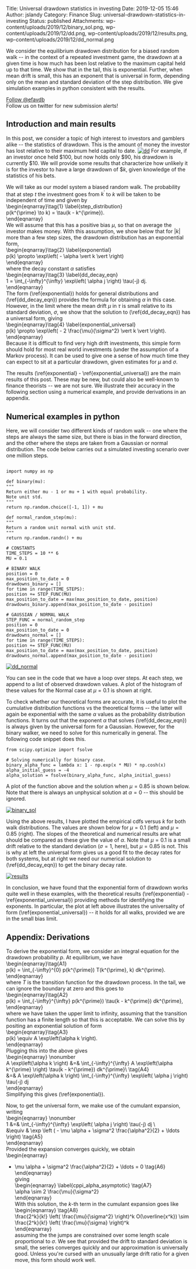 Title: Universal drawdown statistics in investing
Date: 2019-12-05 15:46
Author: jslandy
Category: Finance
Slug: universal-drawdown-statistics-in-investing
Status: published
Attachments: wp-content/uploads/2019/12/binary_sol.png, wp-content/uploads/2019/12/dd.png, wp-content/uploads/2019/12/results.png, wp-content/uploads/2019/12/dd_normal.png

We consider the equilibrium drawdown distribution for a biased random walk -- in the context of a repeated investment game, the drawdown at a given time is how much has been lost relative to the maximum capital held up to that time. We show that in the tail, this is exponential. Further, when mean drift is small, this has an exponent that is universal in form, depending only on the mean and standard deviation of the step distribution. We give simulation examples in python consistent with the results.

  
[Follow @efavdb](http://twitter.com/efavdb)  
Follow us on twitter for new submission alerts!

Introduction and main results
-----------------------------

In this post, we consider a topic of high interest to investors and gamblers alike -- the statistics of drawdown. This is the amount of money the investor has lost relative to their maximum held capital to date. [![dd]({static}/wp-content/uploads/2019/12/dd.png)]({static}/wp-content/uploads/2019/12/dd.png) For example, if an investor once held $100, but now holds only $90, his drawdown is currently $10. We will provide some results that characterize how unlikely it is for the investor to have a large drawdown of $$k$, given knowledge of the statistics of his bets.

We will take as our model system a biased random walk. The probability that at step $t$ the investment goes from $k^{\prime}$ to $k$ will be taken to be independent of time and given by  
\begin{eqnarray}\tag{1} \label{step_distribution}  
p(k^{\prime} \to k) = \tau(k - k^{\prime}).  
\end{eqnarray}  
We will assume that this has a positive bias $\mu$, so that on average the investor makes money. With this assumption, we show below that for $\vert k \vert$ more than a few step sizes, the drawdown distribution has an exponential form,  
\begin{eqnarray}\tag{2} \label{exponential}  
p(k) \propto \exp\left( - \alpha \vert k \vert \right)  
\end{eqnarray}  
where the decay constant $\alpha$ satisfies  
\begin{eqnarray}\tag{3} \label{dd_decay_eqn}  
1 = \int_{-\infty}^{\infty} \exp\left( \alpha j \right) \tau(-j) dj.  
\end{eqnarray}  
The form (\ref{exponential}) holds for general distributions and (\ref{dd_decay_eqn}) provides the formula for obtaining $\alpha$ in this case. However, in the limit where the mean drift $\mu$ in $\tau$ is small relative to its standard deviation, $\sigma$, we show that the solution to (\ref{dd_decay_eqn}) has a universal form, giving  
\begin{eqnarray}\tag{4} \label{exponential_universal}  
p(k) \propto \exp\left( - 2 \frac{\mu}{\sigma^2} \vert k \vert \right).  
\end{eqnarray}  
Because it is difficult to find very high drift investments, this simple form should hold for most real world investments (under the assumption of a Markov process). It can be used to give one a sense of how much time they can expect to sit at a particular drawdown, given estimates for $\mu$ and $\sigma$.

The results (\ref{exponential} - \ref{exponential_universal}) are the main results of this post. These may be new, but could also be well-known to finance theorists -- we are not sure. We illustrate their accuracy in the following section using a numerical example, and provide derivations in an appendix.

Numerical examples in python
----------------------------

Here, we will consider two different kinds of random walk -- one where the steps are always the same size, but there is bias in the forward direction, and the other where the steps are taken from a Gaussian or normal distribution. The code below carries out a simulated investing scenario over one million steps.

```

import numpy as np

def binary(mu):  
"""  
Return either mu - 1 or mu + 1 with equal probability.  
Note unit std.  
"""  
return np.random.choice([-1, 1]) + mu

def normal_random_step(mu):  
"""  
Return a random unit normal with unit std.  
"""  
return np.random.randn() + mu

# CONSTANTS  
TIME_STEPS = 10 ** 6  
MU = 0.1

# BINARY WALK  
position = 0  
max_position_to_date = 0  
drawdowns_binary = []  
for time in range(TIME_STEPS):  
position += STEP_FUNC(MU)  
max_position_to_date = max(max_position_to_date, position)  
drawdowns_binary.append(max_position_to_date - position)

# GAUSSIAN / NORMAL WALK  
STEP_FUNC = normal_random_step  
position = 0  
max_position_to_date = 0  
drawdowns_normal = []  
for time in range(TIME_STEPS):  
position += STEP_FUNC(MU)  
max_position_to_date = max(max_position_to_date, position)  
drawdowns_normal.append(max_position_to_date - position)

```  
[![dd_normal]({static}/wp-content/uploads/2019/12/dd_normal.png)]({static}/wp-content/uploads/2019/12/dd_normal.png)

You can see in the code that we have a loop over steps. At each step, we append to a list of observed drawdown values. A plot of the histogram of these values for the Normal case at $\mu = 0.1$ is shown at right.

To check whether our theoretical forms are accurate, it is useful to plot the cumulative distribution functions vs the theoretical forms -- the latter will again be exponential with the same $\alpha$ values as the probability distribution functions. It turns out that the exponent $\alpha$ that solves (\ref{dd_decay_eqn}) is always given by the universal form for a Gaussian. However, for the binary walker, we need to solve for this numerically in general. The following code snippet does this.

```  
from scipy.optimize import fsolve

# Solving numerically for binary case.  
binary_alpha_func = lambda x: 1 - np.exp(x * MU) * np.cosh(x)  
alpha_initial_guess = -4  
alpha_solution = fsolve(binary_alpha_func, alpha_initial_guess)  
```  
A plot of the function above and the solution when $\mu = 0.85$ is shown below. Note that there is always an unphysical solution at $\alpha =0$ -- this should be ignored.

[![binary_sol]({static}/wp-content/uploads/2019/12/binary_sol.png)]({static}/wp-content/uploads/2019/12/binary_sol.png)

Using the above results, I have plotted the empirical cdfs versus $k$ for both walk distributions. The values are shown below for $\mu = 0.1$ (left) and $\mu = 0.85$ (right). The slopes of the theoretical and numerical results are what should be compared as these give the value of $\alpha$. Note that $\mu = 0.1$ is a small drift relative to the standard deviation ($\sigma = 1$, here), but $\mu = 0.85$ is not. This is why at left the universal form gives us a good fit to the decay rates for both systems, but at right we need our numerical solution to (\ref{dd_decay_eqn}) to get the binary decay rate.

[![results]({static}/wp-content/uploads/2019/12/results.png)]({static}/wp-content/uploads/2019/12/results.png)

In conclusion, we have found that the exponential form of drawdown works quite well in these examples, with the theoretical results (\ref{exponential} - \ref{exponential_universal}) providing methods for identifying the exponents. In particular, the plot at left above illustrates the universality of form (\ref{exponential_universal}) -- it holds for all walks, provided we are in the small bias limit.

Appendix: Derivations
---------------------

To derive the exponential form, we consider an integral equation for the drawdown probability $p$. At equilibrium, we have  
\begin{eqnarray}\tag{A1}  
p(k) = \int_{-\infty}^{0} p(k^{\prime}) T(k^{\prime}, k) dk^{\prime}.  
\end{eqnarray}  
where $T$ is the transition function for the drawdown process. In the tail, we can ignore the boundary at zero and this goes to  
\begin{eqnarray}\tag{A2}  
p(k) = \int_{-\infty}^{\infty} p(k^{\prime}) \tau(k - k^{\prime}) dk^{\prime},  
\end{eqnarray}  
where we have taken the upper limit to infinity, assuming that the transition function has a finite length so that this is acceptable. We can solve this by positing an exponential solution of form  
\begin{eqnarray}\tag{A3}  
p(k) \equiv A \exp\left(\alpha k \right).  
\end{eqnarray}  
Plugging this into the above gives  
\begin{eqnarray} \nonumber  
A \exp\left(\alpha k \right) &=& \int_{-\infty}^{\infty} A \exp\left(\alpha k^{\prime} \right) \tau(k - k^{\prime}) dk^{\prime}\ \tag{A4}  
&=& A \exp\left(\alpha k \right) \int_{-\infty}^{\infty} \exp\left( \alpha j \right) \tau(-j) dj  
\end{eqnarray}  
Simplifying this gives (\ref{exponential}).

Now, to get the universal form, we make use of the cumulant expansion, writing  
\begin{eqnarray} \nonumber  
1 &=& \int_{-\infty}^{\infty} \exp\left( \alpha j \right) \tau(-j) dj \  
&\equiv & \exp \left ( - \mu \alpha + \sigma^2 \frac{\alpha^2}{2} + \ldots \right) \tag{A5}  
\end{eqnarray}  
Provided the expansion converges quickly, we obtain  
\begin{eqnarray}  
- \mu \alpha + \sigma^2 \frac{\alpha^2}{2} + \ldots = 0 \tag{A6}  
\end{eqnarray}  
giving  
\begin{eqnarray} \label{cppi_alpha_asymptotic} \tag{A7}  
\alpha \sim 2 \frac{\mu}{\sigma^2}  
\end{eqnarray}  
With this solution, the $k$-th term in the cumulant expansion goes like  
\begin{eqnarray} \tag{A8}  
\frac{2^k}{k!} \left( \frac{\mu}{\sigma^2} \right)^k O(\overline{x^k}) \sim \frac{2^k}{k!} \left( \frac{\mu}{\sigma} \right)^k  
\end{eqnarray}  
assuming the the jumps are constrained over some length scale proportional to $\sigma$. We see that provided the drift to standard deviation is small, the series converges quickly and our approximation is universally good. Unless you're cursed with an unusually large drift ratio for a given move, this form should work well.
